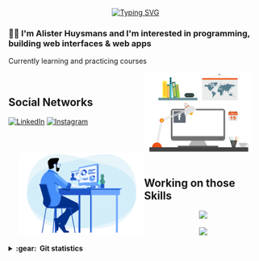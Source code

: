 <div align="center">
 
[![Typing SVG](https://readme-typing-svg.demolab.com?font=barlow&size=28&duration=4000&pause=500&center=true&width=435&lines=Alister+Huysmans;Front-end+Developer)](https://git.io/typing-svg)

</div>

<p align="left"> 
  
### :man_technologist: I'm Alister Huysmans and I'm interested in programming, building web interfaces & web apps
Currently learning and practicing courses

<img align='right' height='160' style="margin-right:20px" src='assets/zeig-infotech-seo-gif.gif' alt='Social Networks'>

<br>
<h2>Social Networks</h2>

[![LinkedIn][2.2]][2] [![Instagram][3.2]][3]

[2.2]: https://s4.uupload.ir/files/linkedin_amwn.png
[3.2]: https://s4.uupload.ir/files/instagram_6djz.png

[2]: https://www.linkedin.com/in/alisterhuysmans/
[3]: https://www.instagram.com/alister.huysmans/

<br>
<br>

<img align='left' height='160' style="margin-left:20px" src='assets/programmer.gif' alt='Skills'>

<br>

<h2>Working on those Skills</h2>

<p align="center">
  <a href="https://skillicons.dev">
    <img src="https://skillicons.dev/icons?i=git,bash,vscode,html,css,sass,bootstrap,js,ts,react,angular" />
  </a>
</p>
<p align="center">
  <a href="https://skillicons.dev">
    <img src="https://skillicons.dev/icons?i=node,python,php,laravel,mysql,docker,ps,pr,figma" />
  </a>
</p>

<details close="true">
  <summary><b>:gear: &nbsp;Git statistics</b></summary>

 ![](./profile-3d-contrib/profile-night-rainbow.svg)
 
  <div align="left">
  <img height="150px" src="https://github-readme-stats.vercel.app/api?username=alisterhuysmans&theme=highcontrast" />
  <img height="150px" src="https://github-readme-stats.vercel.app/api/top-langs/?username=alisterhuysmans&hide=html&layout=compact&theme=highcontrast" />
 </div>
